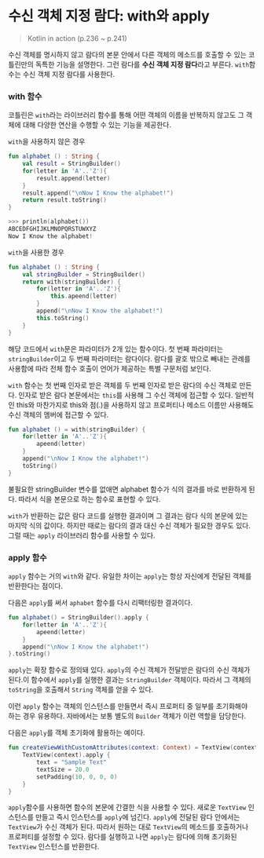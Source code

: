 # 수신 객체 지정 람다: with와 apply

> Kotlin in action (p.236 ~ p.241)

수신 객체를 명시하지 않고 람다의 본문 안에서 다른 객체의 메소드를 호출할 수 있는 코틀린만의 독특한 기능을 설명한다. 그런 람다를 **수신 객체 지정 람다**라고 부른다. `with`함수는 수신 객체 지정 람다를 사용한다.

### with 함수

코틀린은 `with`라는 라이브러리 함수를 통해 어떤 객체의 이름을 반복하지 않고도 그 객체에 대해 다양한 연산을 수행할 수 있는 기능을 제공한다.

`with`을 사용하지 않은 경우

```kotlin
fun alphabet () : String {
	val result = StringBuilder()
	for(letter in 'A'..'Z'){
		result.append(letter)
	}
	result.append("\nNow I Know the alphabet!")
	return result.toString()
}

>>> println(alphabet())
ABCEDFGHIJKLMNOPQRSTUWXYZ
Now I Know the alphabet!
```

`with`을 사용한 경우

```kotlin
fun alphabet () : String {
	val stringBuilder = StringBuilder()
	return with(stringBuilder) {
		for(letter in 'A'..'Z'){
			this.apeend(letter)
		}
		append("\nNow I Know the alphabet!")
		this.toString()
	}
}

```

해당 코드에서 `with`문은 파라미터가 2개 있는 함수이다. 첫 번째 파라미터는 `stringBuilder`이고 두 번째 파라미터는 람다이다. 람다를 괄호 밖으로 빼내는 관례를 사용함에 따라 전체 함수 호출이 언어가 제공하는 특별 구문처럼 보인다.

`with` 함수는 첫 번째 인자로 받은 객체를 두 번째 인자로 받은 람다의 수신 객체로 만든다. 인자로 받은 람다 본문에서는 `this`를 사용해 그 수신 객체에 접근할 수 있다. 일반적인 this와 마찬가지로 this와 점(.)을 사용하지 않고 프로퍼티나 메소드 이름만 사용해도 수신 객체의 멤버에 접근할 수 있다.

```kotlin
fun alphabet () = with(stringBuilder) {
	for(letter in 'A'..'Z'){
		apeend(letter)
	}
	append("\nNow I Know the alphabet!")
	toString()
}
```

불필요한 stringBuilder 변수를 없애면 alphabet 함수가 식의 결과를 바로 반환하게 된다. 따라서 식을 본문으로 하는 함수로 표현할 수 있다.

`with`가 반환하는 값은 람다 코드를 실행한 결과이며 그 결과는 람다 식의 본문에 있는 마지막 식의 값이다. 하지만 때로는 람다의 결과 대신 수신 객체가 필요한 경우도 있다. 그럴  때는 `apply` 라이브러리 함수를 사용할 수 있다.

### apply 함수

`apply` 함수는 거의 `with`와 같다. 유일한 차이는 `apply`는 항상 자신에게 전달된 객체를 반환한다는 점이다.

다음은 `apply`를 써서 `aphabet` 함수를 다시 리팩터링한 결과이다.

```kotlin
fun alphabet() = StringBuilder().apply {
	for(letter in 'A'..'Z'){
		apeend(letter)
	}
	append("\nNow I Know the alphabet!")
}.toString()
```

`apply`는 확장 함수로 정의돼 있다. `apply`의 수신 객체가 전달받은 람다의 수신 객체가 된다.이 함수에서 `apply`를 실행한 결과는 `StringBuilder` 객체이다. 따라서 그 객체의 `toString`을 호출해서 `String` 객체를 얻을 수 있다.

이런 `apply` 함수는 객체의 인스턴스를 만들면서 즉시 프로퍼티 중 일부를 초기화해야 하는 경우 유용하다. 자바에서는 보통 별도의 `Builder` 객체가 이런 역할을 담당한다.

다음은 `apply`를 객체 초기화에 활용하는 예이다.

```kotlin
fun createViewWithCustomAttributes(context: Context) = TextView(context).apply {
	TextView(context).apply {
		text = "Sample Text"
		textSize = 20.0
		setPadding(10, 0, 0, 0)
	}
}
```

`apply`함수를 사용하면 함수의 본문에 간결한 식을 사용할 수 있다. 새로운 `TextView` 인스턴스를 만들고 즉시 인스턴스를 `apply`에 넘긴다. `apply`에 전달된 람다 안에서는 `TextView`가 수신 객체가 된다. 따라서 원하는 대로 `TextView`의 메소드를 호출하거나 프로퍼티를 설정할 수 있다. 람다를 실행하고 나면 `apply`는 람다에 의해 초기화된 `TextView` 인스턴스를 반환한다.